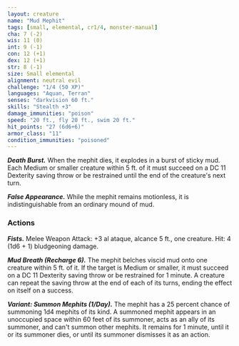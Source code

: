 ```yaml
---
layout: creature
name: "Mud Mephit"
tags: [small, elemental, cr1/4, monster-manual]
cha: 7 (-2)
wis: 11 (0)
int: 9 (-1)
con: 12 (+1)
dex: 12 (+1)
str: 8 (-1)
size: Small elemental
alignment: neutral evil
challenge: "1/4 (50 XP)"
languages: "Aquan, Terran"
senses: "darkvision 60 ft."
skills: "Stealth +3"
damage_immunities: "poison"
speed: "20 ft., fly 20 ft., swim 20 ft."
hit_points: "27 (6d6+6)"
armor_class: "11"
condition_immunities: "poisoned"
---
```


***Death Burst.*** When the mephit dies, it explodes in a burst of sticky mud. Each Medium or smaller creature within 5 ft. of it must succeed on a DC 11 Dexterity saving throw or be restrained until the end of the creature's next turn.

***False Appearance.*** While the mephit remains motionless, it is indistinguishable from an ordinary mound of mud.

### Actions

***Fists.*** Melee Weapon Attack: +3 al ataque, alcance 5 ft., one creature. Hit: 4 (1d6 + 1) bludgeoning damage.

***Mud Breath (Recharge 6).*** The mephit belches viscid mud onto one creature within 5 ft. of it. If the target is Medium or smaller, it must succeed on a DC 11 Dexterity saving throw or be restrained for 1 minute. A creature can repeat the saving throw at the end of each of its turns, ending the effect on itself on a success.

***Variant: Summon Mephits (1/Day).*** The mephit has a 25 percent chance of summoning 1d4 mephits of its kind. A summoned mephit appears in an unoccupied space within 60 feet of its summoner, acts as an ally of its summoner, and can't summon other mephits. It remains for 1 minute, until it or its summoner dies, or until its summoner dismisses it as an action.